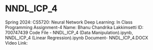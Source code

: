 # NNDL_ICP_4
Spring 2024: CS5720: Neural Network Deep Learning: In Class Programming Assignment-4
Name: Bhanu Chandrika Lakkimsetti   ID: 700747439 
Code File - NNDL_ICP_4 (Data Manipulation).ipynb, NNDL_ICP_4 (Linear Regression).ipynb 
Document- NNDL_ICP_4.DOCX   Video Link: 

